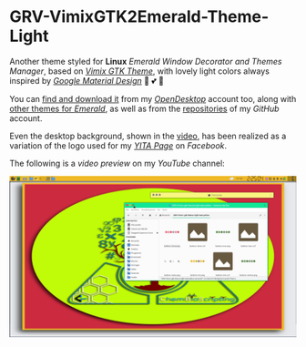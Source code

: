 # GRV-VimixGTK2Emerald-Theme-Light
Another theme styled for **Linux** *Emerald Window Decorator and Themes Manager*, based on [*Vimix GTK Theme*](https://github.com/vinceliuice/vimix-gtk-themes), with lovely light colors always inspired by [*Google Material Design*](https://material.io/) 💞 💕 💖

You can [find and download it](https://www.opendesktop.org/p/1305931/) from my [*OpenDesktop*](https://www.opendesktop.org) account too, along with [other themes for *Emerald*](https://www.opendesktop.org/u/mitma/), as well as from the [repositories](https://github.com/ChemBioScripting?tab=repositories) of my *GitHub* account.

Even the desktop background, shown in the [video](https://youtu.be/x8wW0cdEJHc), has been realized as a variation of the logo used for my [*YITA Page*](https://www.facebook.com/ChemBioScripting) on *Facebook*.

The following is a *video preview* on my *YouTube* channel:

[![IMAGE ALT TEXT](https://raw.githubusercontent.com/ChemBioScripting/GRV-VimixGTK2Emerald-Theme-Light/master/imgs/YouTube_Cover.png)](https://youtu.be/x8wW0cdEJHc " GRV-VimixGTK2Emerald | A Light Theme (Teal-Yellow) for Linux Emerald")
